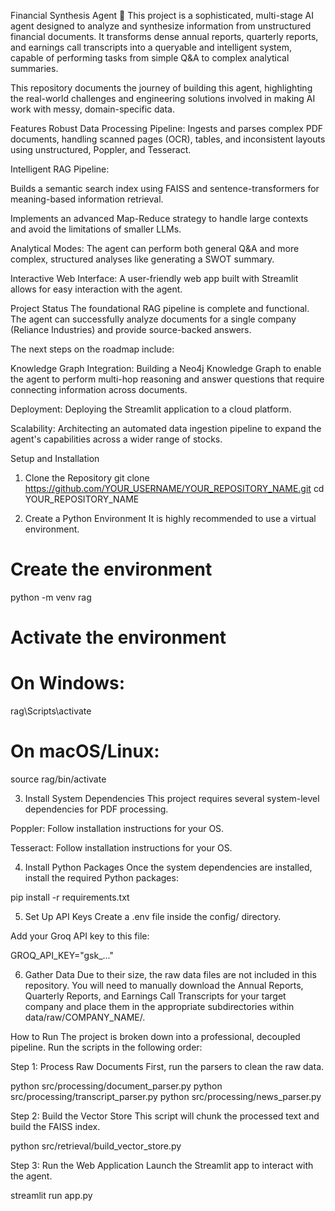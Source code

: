 Financial Synthesis Agent 🤖
This project is a sophisticated, multi-stage AI agent designed to analyze and synthesize information from unstructured financial documents. It transforms dense annual reports, quarterly reports, and earnings call transcripts into a queryable and intelligent system, capable of performing tasks from simple Q&A to complex analytical summaries.

This repository documents the journey of building this agent, highlighting the real-world challenges and engineering solutions involved in making AI work with messy, domain-specific data.

Features
Robust Data Processing Pipeline: Ingests and parses complex PDF documents, handling scanned pages (OCR), tables, and inconsistent layouts using unstructured, Poppler, and Tesseract.

Intelligent RAG Pipeline:

Builds a semantic search index using FAISS and sentence-transformers for meaning-based information retrieval.

Implements an advanced Map-Reduce strategy to handle large contexts and avoid the limitations of smaller LLMs.

Analytical Modes: The agent can perform both general Q&A and more complex, structured analyses like generating a SWOT summary.

Interactive Web Interface: A user-friendly web app built with Streamlit allows for easy interaction with the agent.

Project Status
The foundational RAG pipeline is complete and functional. The agent can successfully analyze documents for a single company (Reliance Industries) and provide source-backed answers.

The next steps on the roadmap include:

Knowledge Graph Integration: Building a Neo4j Knowledge Graph to enable the agent to perform multi-hop reasoning and answer questions that require connecting information across documents.

Deployment: Deploying the Streamlit application to a cloud platform.

Scalability: Architecting an automated data ingestion pipeline to expand the agent's capabilities across a wider range of stocks.

Setup and Installation
1. Clone the Repository
git clone https://github.com/YOUR_USERNAME/YOUR_REPOSITORY_NAME.git
cd YOUR_REPOSITORY_NAME

2. Create a Python Environment
It is highly recommended to use a virtual environment.

# Create the environment
python -m venv rag

# Activate the environment
# On Windows:
rag\Scripts\activate
# On macOS/Linux:
source rag/bin/activate

3. Install System Dependencies
This project requires several system-level dependencies for PDF processing.

Poppler: Follow installation instructions for your OS.

Tesseract: Follow installation instructions for your OS.

4. Install Python Packages
Once the system dependencies are installed, install the required Python packages:

pip install -r requirements.txt

5. Set Up API Keys
Create a .env file inside the config/ directory.

Add your Groq API key to this file:

GROQ_API_KEY="gsk_..."

6. Gather Data
Due to their size, the raw data files are not included in this repository. You will need to manually download the Annual Reports, Quarterly Reports, and Earnings Call Transcripts for your target company and place them in the appropriate subdirectories within data/raw/COMPANY_NAME/.

How to Run
The project is broken down into a professional, decoupled pipeline. Run the scripts in the following order:

Step 1: Process Raw Documents
First, run the parsers to clean the raw data.

python src/processing/document_parser.py
python src/processing/transcript_parser.py
python src/processing/news_parser.py

Step 2: Build the Vector Store
This script will chunk the processed text and build the FAISS index.

python src/retrieval/build_vector_store.py

Step 3: Run the Web Application
Launch the Streamlit app to interact with the agent.

streamlit run app.py
